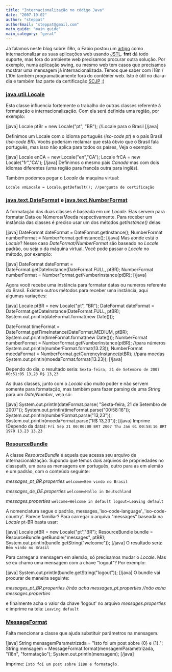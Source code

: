 ```yaml
---
title: "Internacionalização no código Java"
date: "2007-10-02"
author: "steppat"
authorEmail: "steppat@gmail.com"
main_guide: "main_guide"
main_category: "geral"
---
```


Já falamos neste blog sobre i18n, o Fabio postou um [artigo](https://blog.caelum.com.br/i18n-internacionalizacao-com-jstl/) como internacionalizar as suas aplicações web usando [JSTL](http://java.sun.com/products/jsp/jstl/). **fmt** dá todo suporte, mas fora do ambiente web precisamos procurar outra solução. Por exemplo, numa aplicação swing, ou mesmo web tem casos que precisamos mostrar uma mensagem já internacionalizada. Temos que saber com i18n / L10n também programaticamente fora do contêiner web. Isto é útil no dia-a-dia e também faz parte da certificação [SCJP](http://www.sun.com/training/catalog/courses/CX-310-055.xml) ;)

### [java.util.Locale](http://java.sun.com/j2se/1.5.0/docs/api/java/util/Locale.html)

Esta classe influencia fortemente o trabalho de outras classes referente à formatação e internacionalização. Com ela será definida uma região, por exemplo:

\[java\] Locale ptBr = new Locale("pt", "BR"); //Locale para o Brasil \[/java\]

Definimos um Locale com o idioma português (_iso-code pt_) e o país Brasil (_iso-code BR_). Vocês poderiam reclamar que está óbvio que o Brasil fala português, mas isso não aplica para todos os países, Veja o exemplo:

\[java\] Locale enCA = new Locale("en","CA"); Locale frCA = new Locale("fr","CA"); \[/java\] Definimos o mesmo pais _Canada_ mas com dois idiomas diferentes (uma região para francês outra para inglês).

Também podemos pegar o _Locale_ da maquina virtual:

`Locale vmLocale = Locale.getDefault(); //pergunta de certificação`

### [java.text.DateFormat](http://java.sun.com/j2se/1.5.0/docs/api/java/text/DateFormat.html) e [java.text.NumberFormat](http://java.sun.com/j2se/1.5.0/docs/api/java/text/NumberFormat.html)

A formatação das duas classes é baseada em um _Locale_. Elas servem para formatar Data ou Números/Moeda respectivamente. Para receber um instância das classes é preciso usar um dos métodos _getInstance()_ delas:

\[java\] DateFormat dateFormat = DateFormat.getInstance(); NumberFormat numberFormat = NumberFormat.getInstance(); \[/java\] Mas aonde está o _Locale_? Nesse caso _DateFormat/NumberFormat_ são baseado no _Locale_ padrão, ou seja o da máquina virtual. Você pode passar o _Locale_ no método, por exemplo:

\[java\] DateFormat dateFormat = DateFormat.getDateInstance(DateFormat.FULL, ptBR); NumberFormat numberFormat = NumberFormat.getNumberInstance(ptBR); \[/java\]

Agora você recebe uma instância para formatar datas ou numeros referente do Brasil. Existem outros métodos para receber uma instância, aqui algumas variações:

\[java\] Locale ptBR = new Locale("pt", "BR"); DateFormat dateFormat = DateFormat.getDateInstance(DateFormat.FULL, ptBR); System.out.println(dateFormat.format(new Date()));

DateFormat timeFormat = DateFormat.getTimeInstance(DateFormat.MEDIUM, ptBR); System.out.println(timeFormat.format(new Date())); NumberFormat numberFormat = NumberFormat.getNumberInstance(ptBR); //para números System.out.println(numberFormat.format(13.23)); NumberFormat moedaFormat = NumberFormat.getCurrencyInstance(ptBR); //para moedas System.out.println(moedaFormat.format(13.23)); \[/java\]

Dependo do dia, o resultado seria: `Sexta-feira, 21 de Setembro de 2007 00:51:05 13,23 R$ 13,23`

As duas classes, junto com o _Locale_ dão muito poder e não servem somente para formatação, mas também para fazer parsing de uma _String_ para um _Date/Number_, veja só:

\[java\] System.out.println(dateFormat.parse( "Sexta-feira, 21 de Setembro de 2007")); System.out.println(timeFormat.parse("00:58:16")); System.out.println(numberFormat.parse("13,23")); System.out.println(moedaFormat.parse("R$ 13,23")); \[/java\] Imprime (Dependo da data): `Fri Sep 21 00:00:00 BRT 2007 Thu Jan 01 00:58:16 BRT 1970 13.23 13.23`

### [ResourceBundle](http://java.sun.com/j2se/1.5.0/docs/api/java/util/ResourceBundle.html)

A classe _ResourceBundle_ é aquela que acessa seu arquivo de internacionalização. Supondo que temos dois arquivos de propriedades no classpath, um para as mensagens em português, outro para as em alemão e um padrão, com o conteúdo seguinte:

_messages\_pt\_BR.properties_ `welcome=Bem vindo no Brasil`

_messages\_de\_DE.properties_ `welcome=Hallo in Deutschland`

_messages.properties_ `welcome=Welcome in default logout=Leaving default`

A nomenclatura segue o padrão, messages\_'iso-code-language'\_'iso-code-country'. Parece familiar? Para carregar o arquivo "messages" baseada na _Locale_ pt-BR basta usar:

\[java\] Locale ptBR = new Locale("pt","BR"); ResourceBundle bundle = ResourceBundle.getBundle("messages", ptBR); System.out.println(bundle.getString("welcome")); \[/java\] O resultado será: `Bem vindo no Brasil`

Para carregar a mensagem em alemão, só precisamos mudar o _Locale_. Mas se eu chamo uma mensagem com a chave "logout"? Por exemplo:

\[java\] System.out.println(bundle.getString("logout")); \[/java\] O bundle vai procurar de maneira seguinte:

_messages\_pt\_BR.properties //não acha messages\_pt.properties //não acha messages.properties_

e finalmente acha o valor da chave 'logout' no arquivo _messages.properties_ e imprime na tela: `Leaving default`

### [MessageFormat](http://java.sun.com/j2se/1.5.0/docs/api/java/text/MessageFormat.html)

Falta mencionar a classe que ajuda substituir parâmetros na mensagem.

\[java\] String mensagemParametrizada = "Isto foi um post sobre {0} e {1}."; String mensagem = MessageFormat.format(mensagemParametrizada, "i18n", "formatação"); System.out.println(mensagem); \[/java\]

Imprime: `Isto foi um post sobre i18n e formatação.`

